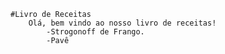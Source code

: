 
	#Livro de Receitas 
		Olá, bem vindo ao nosso livro de receitas!
			-Strogonoff de Frango.
			-Pavê
